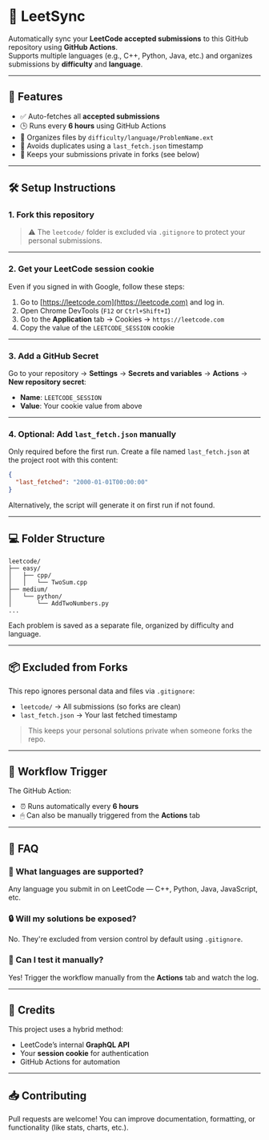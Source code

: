 # 🧠 LeetSync

Automatically sync your **LeetCode accepted submissions** to this GitHub repository using **GitHub Actions**.  
Supports multiple languages (e.g., C++, Python, Java, etc.) and organizes submissions by **difficulty** and **language**.

---

## 🚀 Features

- ✅ Auto-fetches all **accepted submissions**
- 🕒 Runs every **6 hours** using GitHub Actions
- 📁 Organizes files by `difficulty/language/ProblemName.ext`
- 🧼 Avoids duplicates using a `last_fetch.json` timestamp
- 🔐 Keeps your submissions private in forks (see below)

---

## 🛠 Setup Instructions

### 1. Fork this repository

> ⚠️ The `leetcode/` folder is excluded via `.gitignore` to protect your personal submissions.

---

### 2. Get your LeetCode session cookie

Even if you signed in with Google, follow these steps:

1. Go to [https://leetcode.com](https://leetcode.com) and log in.
2. Open Chrome DevTools (`F12` or `Ctrl+Shift+I`)
3. Go to the **Application** tab → Cookies → `https://leetcode.com`
4. Copy the value of the `LEETCODE_SESSION` cookie

---

### 3. Add a GitHub Secret

Go to your repository → **Settings** → **Secrets and variables** → **Actions** → **New repository secret**:

- **Name**: `LEETCODE_SESSION`
- **Value**: Your cookie value from above

---

### 4. Optional: Add `last_fetch.json` manually

Only required before the first run. Create a file named `last_fetch.json` at the project root with this content:

```json
{
  "last_fetched": "2000-01-01T00:00:00"
}
```

Alternatively, the script will generate it on first run if not found.

---

## 💻 Folder Structure

```
leetcode/
├── easy/
│   ├── cpp/
│   │   └── TwoSum.cpp
├── medium/
│   └── python/
│       └── AddTwoNumbers.py
...
```

Each problem is saved as a separate file, organized by difficulty and language.

---

## 📦 Excluded from Forks

This repo ignores personal data and files via `.gitignore`:

- `leetcode/` → All submissions (so forks are clean)
- `last_fetch.json` → Your last fetched timestamp

> This keeps your personal solutions private when someone forks the repo.

---

## 🤖 Workflow Trigger

The GitHub Action:

- ⏰ Runs automatically every **6 hours**
- 🖱 Can also be manually triggered from the **Actions** tab

---

## 🙋 FAQ

### 📌 What languages are supported?

Any language you submit in on LeetCode — C++, Python, Java, JavaScript, etc.

### 🔒 Will my solutions be exposed?

No. They're excluded from version control by default using `.gitignore`.

### 🧪 Can I test it manually?

Yes! Trigger the workflow manually from the **Actions** tab and watch the log.

---

## 🧼 Credits

This project uses a hybrid method:

- LeetCode’s internal **GraphQL API**
- Your **session cookie** for authentication
- GitHub Actions for automation

---

## 📥 Contributing

Pull requests are welcome! You can improve documentation, formatting, or functionality (like stats, charts, etc.).
